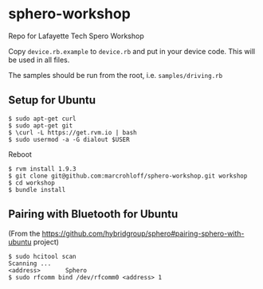 sphero-workshop
===============

Repo for Lafayette Tech Spero Workshop

Copy `device.rb.example` to `device.rb` and put in your device code.
This will be used in all files.

The samples should be run from the root, i.e. `samples/driving.rb`

Setup for Ubuntu
-----------------

```
$ sudo apt-get curl
$ sudo apt-get git
$ \curl -L https://get.rvm.io | bash
$ sudo usermod -a -G dialout $USER
```
Reboot

```
$ rvm install 1.9.3
$ git clone git@github.com:marcrohloff/sphero-workshop.git workshop
$ cd workshop
$ bundle install
```

Pairing with Bluetooth for Ubuntu
------------------------------------

(From the https://github.com/hybridgroup/sphero#pairing-sphero-with-ubuntu project)

```
$ sudo hcitool scan
Scanning ...
<address>       Sphero
$ sudo rfcomm bind /dev/rfcomm0 <address> 1
```
